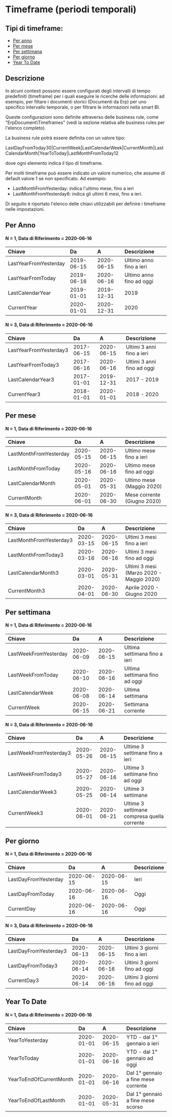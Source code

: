 # Timeframe \(periodi temporali\)

## Tipi di timeframe:

* [Per anno](timeframe-periodi-temporali.md#per-anno)
* [Per mese](timeframe-periodi-temporali.md#per-mese)
* [Per settimana](timeframe-periodi-temporali.md#per-settimana)
* [Per giorno](timeframe-periodi-temporali.md#per-giorno)
* [Year To Date](timeframe-periodi-temporali.md#year-to-date)

## Descrizione

In alcuni contesti possono essere configurati degli intervalli di tempo predefiniti \(timeframe\) per i quali eseguire le ricerche delle informazioni: ad esempio, per filtare i documenti storici \(Documenti da Erp\) per uno specifico intervallo temporale, o per filtrare le informazioni nella smart BI.

Queste configurazioni sono definite attraverso delle business rule, come "ErpDocument\Timeframes" \(vedi la sezione relativa alle business rules per l'elenco completo\).

La business rule potrà essere definita con un valore tipo:

LastDayFromToday30\|CurrentWeek\|LastCalendarWeek\|CurrentMonth\|LastCalendarMonth\|YearToToday\|LastMonthFromToday12

dove ogni elemento indica il tipo di timeframe.

Per molti timeframe può essere indicato un valore numerico, che assume di default valore 1 se non specificato. Ad esempio:

* LastMonthFromYesterday: indica l'ultimo mese, fino a ieri
* LastMonthFromYesterday6: indica gli ultimi 6 mesi, fino a ieri.

Di seguito è riportato l'elenco delle chiavi utilizzabili per definire i timeframe nelle impostazioni.

## Per Anno

#### N = 1, Data di Riferimento = 2020-06-16

| Chiave | Da | A | Descrizione |
| :--- | :--- | :--- | :--- |
| LastYearFromYesterday | 2019-06-15 | 2020-06-15 | Ultimo anno fino a ieri |
| LastYearFromToday | 2019-06-16 | 2020-06-16 | Ultimo anno fino ad oggi |
| LastCalendarYear | 2019-01-01 | 2019-12-31 | 2019 |
| CurrentYear | 2020-01-01 | 2020-12-31 | 2020 |

#### **N = 3**, Data di Riferimento = 2020-06-16

| Chiave | Da | A | Descrizione |
| :--- | :--- | :--- | :--- |
| LastYearFromYesterday3 | 2017-06-15 | 2020-06-15 | Ultimi 3 anni fino a ieri |
| LastYearFromToday3 | 2017-06-16 | 2020-06-16 | Ultimi 3 anni fino ad oggi |
| LastCalendarYear3 | 2017-01-01 | 2019-12-31 | 2017 - 2019 |
| CurrentYear3 | 2018-01-01 | 2020-01-01 | 2018 - 2020 |

## Per mese

#### N = 1, Data di Riferimento = 2020-06-16

| Chiave | Da | A | Descrizione |
| :--- | :--- | :--- | :--- |
| LastMonthFromYesterday | 2020-05-15 | 2020-06-15 | Ultimo mese fino a ieri |
| LastMonthFromToday | 2020-05-16 | 2020-06-16 | Ultimo mese fino ad oggi |
| LastCalendarMonth | 2020-05-01 | 2020-05-31 | Ultimo mese \(Maggio 2020\) |
| CurrentMonth | 2020-06-01 | 2020-06-30 | Mese corrente \(Giugno 2020\) |

#### N = 3, Data di Riferimento = 2020-06-16

| Chiave | Da | A | Descrizione |
| :--- | :--- | :--- | :--- |
| LastMonthFromYesterday3 | 2020-03-15 | 2020-06-15 | Ultimi 3 mesi fino a ieri |
| LastMonthFromToday3 | 2020-03-16 | 2020-06-16 | Ultimi 3 mesi fino ad oggi |
| LastCalendarMonth3 | 2020-03-01 | 2020-05-31 | Ultimi 3 mesi \(Marzo 2020 - Maggio 2020\) |
| CurrentMonth3 | 2020-04-01 | 2020-06-30 | Aprile 2020 - Giugno 2020 |

## Per settimana

#### N = 1, Data di Riferimento = 2020-06-16

| Chiave | Da | A | Descrizione |
| :--- | :--- | :--- | :--- |
| LastWeekFromYesterday | 2020-06-09 | 2020-06-15 | Ultima settimana fino a ieri |
| LastWeekFromToday | 2020-06-10 | 2020-06-16 | Ultima settimana fino ad oggi |
| LastCalendarWeek | 2020-06-08 | 2020-06-14 | Ultima settimana |
| CurrentWeek | 2020-06-15 | 2020-06-21 | Settimana corrente |

#### N = 3, Data di Riferimento = 2020-06-16

| Chiave | Da | A | Descrizione |
| :--- | :--- | :--- | :--- |
| LastWeekFromYesterday3 | 2020-05-26 | 2020-06-15 | Ultime 3 settimane fino a ieri |
| LastWeekFromToday3 | 2020-05-27 | 2020-06-16 | Ultime 3 settimane fino ad oggi |
| LastCalendarWeek3 | 2020-05-25 | 2020-06-14 | Ultime 3 settimane |
| CurrentWeek3 | 2020-06-01 | 2020-06-21 | Ultime 3 settimane compresa quella corrente |

## Per giorno

#### N = 1, Data di Riferimento = 2020-06-16

| Chiave | Da | A | Descrizione |
| :--- | :--- | :--- | :--- |
| LastDayFromYesterday | 2020-06-15 | 2020-06-15 | Ieri |
| LastDayFromToday | 2020-06-16 | 2020-06-16 | Oggi |
| CurrentDay | 2020-06-16 | 2020-06-16 | Oggi |

#### N = 3, Data di Riferimento = 2020-06-16

| Chiave | Da | A | Descrizione |
| :--- | :--- | :--- | :--- |
| LastDayFromYesterday3 | 2020-06-13 | 2020-06-15 | Ultimi 3 giorni fino a ieri |
| LastDayFromToday3 | 2020-06-14 | 2020-06-16 | Ultimi 3 giorni fino ad oggi |
| CurrentDay3 | 2020-06-14 | 2020-06-16 | Ultimi 3 giorni fino ad oggi |

## Year To Date

#### N = 1, Data di Riferimento = 2020-06-16

| Chiave | Da | A | Descrizione |
| :--- | :--- | :--- | :--- |
| YearToYesterday | 2020-01-01 | 2020-06-15 | YTD - dal 1° gennaio a ieri |
| YearToToday | 2020-01-01 | 2020-06-16 | YTD - dal 1° gennaio ad oggi |
| YearToEndOfCurrentMonth | 2020-01-01 | 2020-06-16 | Dal 1° gennaio a fine mese corrente |
| YearToEndOfLastMonth | 2020-01-01 | 2020-05-31 | Dal 1° gennaio a fine mese scorso |

